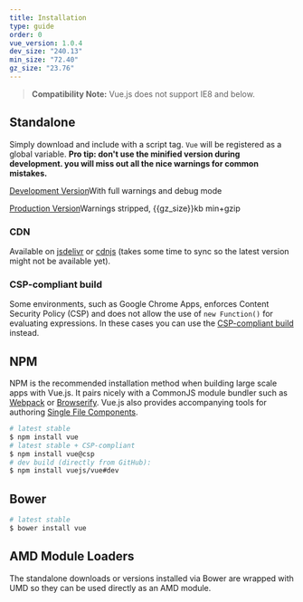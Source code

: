 ```yaml
---
title: Installation
type: guide
order: 0
vue_version: 1.0.4
dev_size: "240.13"
min_size: "72.40"
gz_size: "23.76"
---
```


> **Compatibility Note:** Vue.js does not support IE8 and below.

## Standalone

Simply download and include with a script tag. `Vue` will be registered as a global variable. **Pro tip: don't use the minified version during development. you will miss out all the nice warnings for common mistakes.**

<div id="downloads">
<a class="button" href="https://raw.github.com/vuejs/vue/{{vue_version}}/dist/vue.js" download>Development Version</a><span class="light info">With full warnings and debug mode</span>

<a class="button" href="https://raw.github.com/vuejs/vue/{{vue_version}}/dist/vue.min.js" download>Production Version</a><span class="light info">Warnings stripped, {{gz_size}}kb min+gzip</span>
</div>

### CDN

Available on [jsdelivr](//cdn.jsdelivr.net/vue/{{vue_version}}/vue.min.js) or [cdnjs](//cdnjs.cloudflare.com/ajax/libs/vue/{{vue_version}}/vue.min.js) (takes some time to sync so the latest version might not be available yet).

### CSP-compliant build

Some environments, such as Google Chrome Apps, enforces Content Security Policy (CSP) and does not allow the use of `new Function()` for evaluating expressions. In these cases you can use the [CSP-compliant build](https://github.com/vuejs/vue/tree/csp/dist) instead.

## NPM

NPM is the recommended installation method when building large scale apps with Vue.js. It pairs nicely with a CommonJS module bundler such as [Webpack](http://webpack.github.io/) or [Browserify](http://browserify.org/). Vue.js also provides accompanying tools for authoring [Single File Components](application.html#Single_File_Components).

``` bash
# latest stable
$ npm install vue
# latest stable + CSP-compliant
$ npm install vue@csp
# dev build (directly from GitHub):
$ npm install vuejs/vue#dev
```

## Bower

``` bash
# latest stable
$ bower install vue
```

## AMD Module Loaders

The standalone downloads or versions installed via Bower are wrapped with UMD so they can be used directly as an AMD module.

